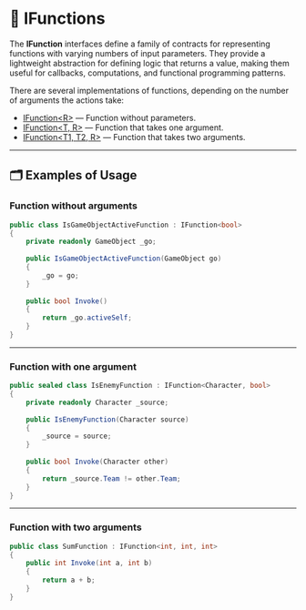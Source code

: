 # 🧩 IFunctions

The **IFunction** interfaces define a family of contracts for representing functions with varying numbers of input
parameters. They provide a lightweight abstraction for defining logic that returns a value, making them useful for
callbacks, computations, and functional programming patterns.

There are several implementations of functions, depending on the number of arguments the actions take:

- [IFunction&lt;R&gt;](IFunction.md) — Function without parameters.
- [IFunction&lt;T, R&gt;](IFunction%601.md) — Function that takes one argument.
- [IFunction&lt;T1, T2, R&gt;](IFunction%602.md) — Function that takes two arguments.

---

## 🗂 Examples of Usage

### Function without arguments

```csharp
public class IsGameObjectActiveFunction : IFunction<bool>
{
    private readonly GameObject _go;
    
    public IsGameObjectActiveFunction(GameObject go) 
    {
        _go = go;
    }
    
    public bool Invoke() 
    {
        return _go.activeSelf;
    } 
}

```

---

### Function with one argument

```csharp
public sealed class IsEnemyFunction : IFunction<Character, bool>
{
    private readonly Character _source;
    
    public IsEnemyFunction(Character source) 
    {
        _source = source;  
    } 
    
    public bool Invoke(Character other) 
    {
        return _source.Team != other.Team; 
    } 
}
```

---

### Function with two arguments

```csharp
public class SumFunction : IFunction<int, int, int>
{
    public int Invoke(int a, int b) 
    {
        return a + b; 
    } 
}
```